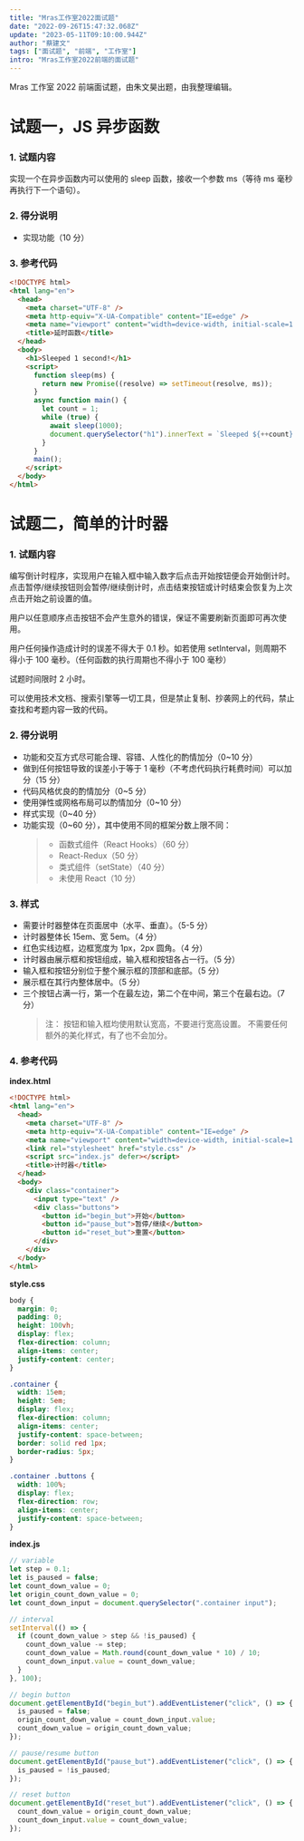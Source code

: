 ```yaml
---
title: "Mras工作室2022面试题"
date: "2022-09-26T15:47:32.068Z"
update: "2023-05-11T09:10:00.944Z"
author: "蔡建文"
tags: ["面试题", "前端", "工作室"]
intro: "Mras工作室2022前端的面试题"
---
```


Mras 工作室 2022 前端面试题，由朱文昊出题，由我整理编辑。

# 试题一，JS 异步函数

### 1. 试题内容

实现一个在异步函数内可以使用的 sleep 函数，接收一个参数 ms（等待 ms 毫秒再执行下一个语句）。

### 2. 得分说明

- 实现功能（10 分）

### 3. 参考代码

```html
<!DOCTYPE html>
<html lang="en">
  <head>
    <meta charset="UTF-8" />
    <meta http-equiv="X-UA-Compatible" content="IE=edge" />
    <meta name="viewport" content="width=device-width, initial-scale=1.0" />
    <title>延时函数</title>
  </head>
  <body>
    <h1>Sleeped 1 second!</h1>
    <script>
      function sleep(ms) {
        return new Promise((resolve) => setTimeout(resolve, ms));
      }
      async function main() {
        let count = 1;
        while (true) {
          await sleep(1000);
          document.querySelector("h1").innerText = `Sleeped ${++count} seconds!`;
        }
      }
      main();
    </script>
  </body>
</html>
```

# 试题二，简单的计时器

### 1. 试题内容

编写倒计时程序，实现用户在输入框中输入数字后点击开始按钮便会开始倒计时。点击暂停/继续按钮则会暂停/继续倒计时，点击结束按钮或计时结束会恢复为上次点击开始之前设置的值。

用户以任意顺序点击按钮不会产生意外的错误，保证不需要刷新页面即可再次使用。

用户任何操作造成计时的误差不得大于 0.1 秒。如若使用 setInterval，则周期不得小于 100 毫秒。（任何函数的执行周期也不得小于 100 毫秒）

试题时间限时 2 小时。

可以使用技术文档、搜索引擎等一切工具，但是禁止复制、抄袭网上的代码，禁止查找和考题内容一致的代码。

### 2. 得分说明

- 功能和交互方式尽可能合理、容错、人性化的酌情加分（0~10 分）
- 做到任何按钮导致的误差小于等于 1 毫秒（不考虑代码执行耗费时间）可以加分（15 分）
- 代码风格优良的酌情加分（0~5 分）
- 使用弹性或网格布局可以酌情加分（0~10 分）
- 样式实现（0~40 分）
- 功能实现（0~60 分），其中使用不同的框架分数上限不同：
  > - 函数式组件（React Hooks）（60 分）
  > - React-Redux（50 分）
  > - 类式组件（setState）（40 分）
  > - 未使用 React（10 分）

### 3. 样式

- 需要计时器整体在页面居中（水平、垂直）。（5-5 分）
- 计时器整体长 15em、宽 5em。（4 分）
- 红色实线边框，边框宽度为 1px，2px 圆角。（4 分）
- 计时器由展示框和按钮组成，输入框和按钮各占一行。（5 分）
- 输入框和按钮分别位于整个展示框的顶部和底部。（5 分）
- 展示框在其行内整体居中。（5 分）
- 三个按钮占满一行，第一个在最左边，第二个在中间，第三个在最右边。（7 分）
  > 注： 按钮和输入框均使用默认宽高，不要进行宽高设置。
  > 不需要任何额外的美化样式，有了也不会加分。

### 4. 参考代码

**index.html**

```html
<!DOCTYPE html>
<html lang="en">
  <head>
    <meta charset="UTF-8" />
    <meta http-equiv="X-UA-Compatible" content="IE=edge" />
    <meta name="viewport" content="width=device-width, initial-scale=1.0" />
    <link rel="stylesheet" href="style.css" />
    <script src="index.js" defer></script>
    <title>计时器</title>
  </head>
  <body>
    <div class="container">
      <input type="text" />
      <div class="buttons">
        <button id="begin_but">开始</button>
        <button id="pause_but">暂停/继续</button>
        <button id="reset_but">重置</button>
      </div>
    </div>
  </body>
</html>
```

**style.css**

```css
body {
  margin: 0;
  padding: 0;
  height: 100vh;
  display: flex;
  flex-direction: column;
  align-items: center;
  justify-content: center;
}

.container {
  width: 15em;
  height: 5em;
  display: flex;
  flex-direction: column;
  align-items: center;
  justify-content: space-between;
  border: solid red 1px;
  border-radius: 5px;
}

.container .buttons {
  width: 100%;
  display: flex;
  flex-direction: row;
  align-items: center;
  justify-content: space-between;
}
```

**index.js**

```js
// variable
let step = 0.1;
let is_paused = false;
let count_down_value = 0;
let origin_count_down_value = 0;
let count_down_input = document.querySelector(".container input");

// interval
setInterval(() => {
  if (count_down_value > step && !is_paused) {
    count_down_value -= step;
    count_down_value = Math.round(count_down_value * 10) / 10;
    count_down_input.value = count_down_value;
  }
}, 100);

// begin button
document.getElementById("begin_but").addEventListener("click", () => {
  is_paused = false;
  origin_count_down_value = count_down_input.value;
  count_down_value = origin_count_down_value;
});

// pause/resume button
document.getElementById("pause_but").addEventListener("click", () => {
  is_paused = !is_paused;
});

// reset button
document.getElementById("reset_but").addEventListener("click", () => {
  count_down_value = origin_count_down_value;
  count_down_input.value = count_down_value;
});
```
